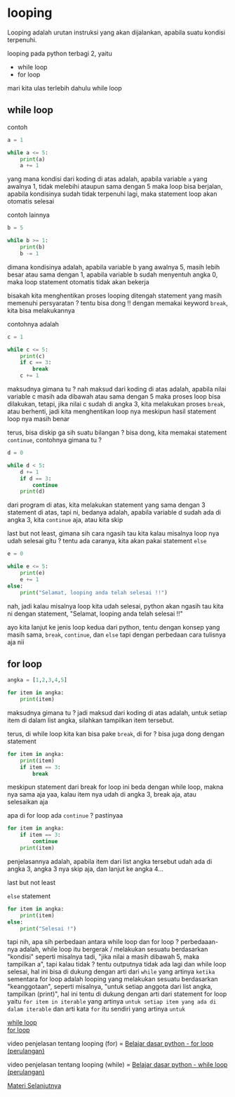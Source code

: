 # looping

Looping adalah urutan instruksi yang akan dijalankan, apabila suatu kondisi terpenuhi.

looping pada python terbagi 2, yaitu
- while loop
- for loop

mari kita ulas terlebih dahulu while loop

## while loop

contoh
```python
a = 1

while a <= 5:
    print(a)
    a += 1
```

yang mana kondisi dari koding di atas adalah, apabila variable `a` yang awalnya 1, tidak melebihi ataupun sama dengan 5 maka loop bisa berjalan, apabila kondisinya sudah tidak terpenuhi lagi, maka statement loop akan otomatis selesai

contoh lainnya
```python
b = 5

while b >= 1:
    print(b)
    b -= 1
```

dimana kondisinya adalah, apabila variable b yang awalnya 5, masih lebih besar atau sama dengan 1, apabila variable b sudah menyentuh angka 0, 
maka loop statement otomatis tidak akan bekerja

bisakah kita menghentikan proses looping ditengah statement yang masih memenuhi persyaratan ? tentu bisa dong !!
dengan memakai keyword ```break```, kita bisa melakukannya

contohnya adalah
```python
c = 1

while c <= 5:
    print(c)
    if c == 3:
        break
    c += 1
```

maksudnya gimana tu ? nah maksud dari koding di atas adalah, apabila nilai variable c masih ada dibawah atau sama dengan 5 maka proses loop bisa dilakukan, tetapi, jika nilai c sudah di angka 3, kita melakukan proses ```break```, atau berhenti, jadi kita menghentikan loop nya meskipun hasil statement loop nya masih benar

terus, bisa diskip ga sih suatu bilangan ? bisa dong, kita memakai statement ```continue```, contohnya gimana tu ?
```python
d = 0

while d < 5:
    d += 1
    if d == 3:
        continue
    print(d)
```

dari program di atas, kita melakukan statement yang sama dengan 3 statement di atas, tapi ni, bedanya adalah, apabila variable d sudah ada di angka 3, kita ```continue``` aja, atau kita skip

last but not least, gimana sih cara ngasih tau kita kalau misalnya loop nya udah selesai gitu ? tentu ada caranya, kita akan pakai statement ```else```

```python
e = 0

while e <= 5:
    print(e)
    e += 1
else:
    print("Selamat, looping anda telah selesai !!")
```

nah, jadi kalau misalnya loop kita udah selesai, python akan ngasih tau kita ni dengan statement, "Selamat, looping anda telah selesai !!"

ayo kita lanjut ke jenis loop kedua dari python, tentu dengan konsep yang masih sama, ```break```, ```continue```, dan ```else``` tapi dengan perbedaan cara tulisnya aja nii

## for loop

```python
angka = [1,2,3,4,5]

for item in angka:
    print(item)
```

maksudnya gimana tu ? jadi maksud dari koding di atas adalah, untuk setiap item di dalam list angka, silahkan tampilkan item tersebut.

terus, di while loop kita kan bisa pake ```break```, di for ? bisa juga dong dengan statement

```python
for item in angka:
    print(item)
    if item == 3:
        break
```
meskipun statement dari break for loop ini beda dengan while loop, makna nya sama aja yaa, kalau item nya udah di angka 3, break aja, atau selesaikan aja

apa di for loop ada ```continue``` ? pastinyaa

```python
for item in angka:
    if item == 3:
        continue
    print(item)
```

penjelasannya adalah, apabila item dari list angka tersebut udah ada di angka 3, angka 3 nya skip aja, dan lanjut ke angka 4...

last but not least

```else``` statement

```python
for item in angka:
    print(item)
else:
    print("Selesai !")
```


tapi nih, apa sih perbedaan antara while loop dan for loop ?
perbedaaan-nya adalah, while loop itu bergerak / melakukan sesuatu berdasarkan "kondisi" seperti misalnya tadi, "jika nilai a masih dibawah 5, maka tampilkan a", tapi kalau tidak ? tentu outputnya tidak ada lagi dan while loop selesai, hal ini bisa di dukung dengan arti dari ```while``` yang artinya ```ketika```<br>
sementara for loop adalah looping yang melakukan sesuatu berdasarkan "keanggotaan", seperti misalnya, "untuk setiap anggota dari list angka, tampilkan (print)", hal ini tentu di dukung dengan arti dari statement for loop yaitu ```for item in iterable``` yang artinya ```untuk setiap item yang ada di dalam iterable``` dan arti kata ```for``` itu sendiri yang artinya ```untuk```


<a href="https://github.com/bellshade/Python/blob/task/loop/Basic/looping/while_loop.py">while loop</a><br>
<a href="https://github.com/bellshade/Python/blob/task/loop/Basic/looping/for_loop.py">for loop</a>

video penjelasan tentang looping (for) = [Belajar dasar python - for loop (perulangan)](https://www.youtube.com/watch?v=Z4qfMhx4XzQ&list=PLZS-MHyEIRo59lUBwU-XHH7Ymmb04ffOY&index=25)

video penjelasan tentang looping (while) = [Belajar dasar python - while loop (perulangan)](https://www.youtube.com/watch?v=ZupffvoCChQ&list=PLZS-MHyEIRo59lUBwU-XHH7Ymmb04ffOY&index=26)

[Materi Selanjutnya](../09_fungsi)